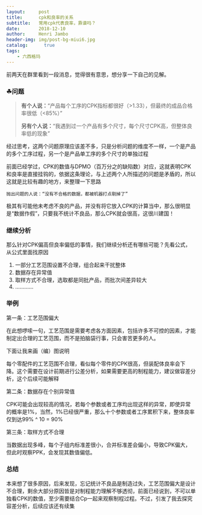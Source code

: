 ```yaml
---
layout:     post
title:      cpk和良率的关系
subtitle:   常用cpk代表良率，靠谱吗？
date:       2018-12-10
author:     Henri Jambo
header-img: img/post-bg-miui6.jpg
catalog: 	  true
tags:
    - 六西格玛
---
```

前两天在群里看到一段消息，觉得很有意思，想分享一下自己的见解。

### ☘问题

> **有个人说：**“产品每个工序的CPK指标都很好（>1.33），但最终的成品合格率很低（<85%）”
>
> **另有个人说：**“我遇到过一个产品有多个尺寸，每个尺寸CPK高，但整体良率低的现象”

经过思考，这两个问题原理应该差不多，只是分析问题的维度不一样，一个是产品的多个工序过程，另一个是产品单工序的多个尺寸的单独过程

前面已经学过，CPK的数值与DPMO（百万分之的缺陷数）对应，这就表明CPK和良率是直接挂钩的，依据这条理论，与上述两个人所描述的问题是矛盾的，所以这就是比较有趣的地方，来整理一下思路

```
抛出问题的人说：“没有不合格的数据，都被机器打点剔掉了”
```

极其有可能他未考虑不良的产品，并没有将它放入CPK的计算当中，那么很明显是“数据作假”，只要我不统计不良品，那么CPK就会很高，这很川建国！

### 继续分析

那么针对CPK偏高但良率偏低的事情，我们继续分析还有哪些可能？先看公式，从公式里面找原因

1. 一部分工艺范围设置不合理，组合起来干扰整体
2. 数据存在异常值
3. 取样方式不合理，选取都是同批产品，而批次间差异较大
4. …………

### 举例

第一条：工艺范围偏大

在此想啰嗦一句，工艺范围是需要考虑各方面因素，包括许多不可控的因素，才能制定出合理的工艺范围，而不是拍脑袋行事，只会害苦更多的人。

下面让我来画（编）图说明

每个零配件的工艺范围不合理，看似每个零件的CPK很高，但装配体良率会下降。这个需要在设计前期进行公差分析，如果需要更高的制程能力，建议做容差分析，这个后续可能解释

第二条：数据存在个别异常值

CPK可能会出现较高的情况，若每个参数或者工序均出现这样的异常，即使异常的概率是1%，当然，1%已经很严重，那么十个参数或者工序累积下来，整体良率仅到达99% ^ 10 = 90%

第三条：取样方式不合理

当数据出现多峰，每个子组内标准差很小，合并标准差会偏小，导致CPK偏大，但此时观察PPK，会发现其数值偏低。

### 总结

本来想了很多原因，后来发现，忘记统计不良品是制造过失，工艺范围偏大是设计不合理，剩余大部分原因皆是对制程能力理解不够透彻，前面已经说到，不可以单独看CPK的数值，至少需要结合Cp一起来观察制程过程。不过，引发了我去探究容差分析，后续应该还有续集
